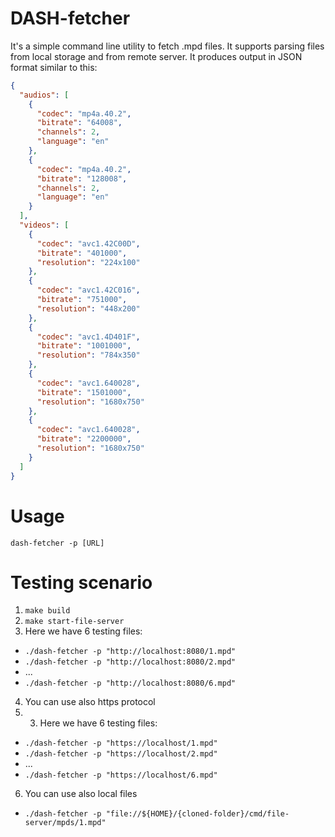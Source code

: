 # DASH-fetcher
It's a simple command line utility to fetch .mpd files. It supports parsing files from local storage and from remote server.
It produces output in JSON format similar to this:
```json
{
  "audios": [
    {
      "codec": "mp4a.40.2",
      "bitrate": "64008",
      "channels": 2,
      "language": "en"
    },
    {
      "codec": "mp4a.40.2",
      "bitrate": "128008",
      "channels": 2,
      "language": "en"
    }
  ],
  "videos": [
    {
      "codec": "avc1.42C00D",
      "bitrate": "401000",
      "resolution": "224x100"
    },
    {
      "codec": "avc1.42C016",
      "bitrate": "751000",
      "resolution": "448x200"
    },
    {
      "codec": "avc1.4D401F",
      "bitrate": "1001000",
      "resolution": "784x350"
    },
    {
      "codec": "avc1.640028",
      "bitrate": "1501000",
      "resolution": "1680x750"
    },
    {
      "codec": "avc1.640028",
      "bitrate": "2200000",
      "resolution": "1680x750"
    }
  ]
}
```

# Usage
`dash-fetcher -p [URL]`

# Testing scenario
1. `make build`
2. `make start-file-server`
3. Here we have 6 testing files:
  * `./dash-fetcher -p "http://localhost:8080/1.mpd"`
  * `./dash-fetcher -p "http://localhost:8080/2.mpd"`
  * ...
  * `./dash-fetcher -p "http://localhost:8080/6.mpd"`
4. You can use also https protocol
5. 3. Here we have 6 testing files:
  * `./dash-fetcher -p "https://localhost/1.mpd"`
  * `./dash-fetcher -p "https://localhost/2.mpd"`
  * ...
  * `./dash-fetcher -p "https://localhost/6.mpd"`
6. You can use also local files
  * `./dash-fetcher -p "file://${HOME}/{cloned-folder}/cmd/file-server/mpds/1.mpd"`
